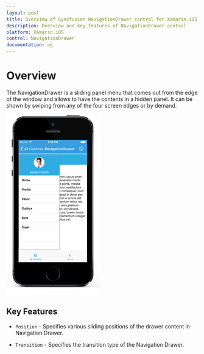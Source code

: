 ```yaml
---
layout: post
title: Overview of Syncfusion NavigationDrawer control for Xamarin.iOS
description: Overview and key features of NavigationDrawer control
platform: Xamarin.iOS
control: NavigationDrawer
documentation: ug
---
```


# Overview

The NavigationDrawer is a sliding panel menu that comes out from the edge of the window and allows to have the contents in a hidden panel. It can be shown by swiping from any of the four screen edges or by demand.

![](images/overview.png)

## Key Features

* `Position` - Specifies various sliding positions of the drawer content in Navigation Drawer. 

* `Transition` - Specifies the transition type of the Navigation Drawer.



